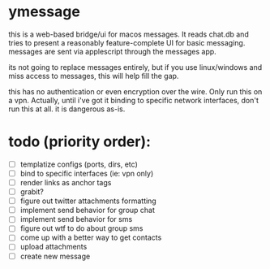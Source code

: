 # ymessage
this is a web-based bridge/ui for macos messages. It reads chat.db and tries to present a reasonably feature-complete UI for basic messaging. messages are sent via applescript through the messages app.

its not going to replace messages entirely, but if you use linux/windows and miss access to messages, this will help fill the gap.

this has no authentication or even encryption over the wire. Only run this on a vpn. Actually, until i've got it binding to specific network interfaces, don't run this at all. it is dangerous as-is.

# todo (priority order):
- [ ] templatize configs (ports, dirs, etc)
- [ ] bind to specific interfaces (ie: vpn only)
- [ ] render links as anchor tags
- [ ] grabit?
- [ ] figure out twitter attachments formatting
- [ ] implement send behavior for group chat
- [ ] implement send behavior for sms
- [ ] figure out wtf to do about group sms
- [ ] come up with a better way to get contacts
- [ ] upload attachments
- [ ] create new message
